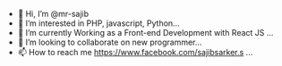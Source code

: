 - 👋 Hi, I’m @mr-sajib
- 👀 I’m interested in PHP, javascript, Python...
- 🌱 I’m currently Working as a Front-end Development with React JS ...
- 💞️ I’m looking to collaborate on new programmer...
- 📫 How to reach me https://www.facebook.com/sajibsarker.s ...

<!---
me-sajib/me-sajib is a ✨ special ✨ repository because its `README.md` (this file) appears on your GitHub profile.
You can click the Preview link to take a look at your changes.
--->
